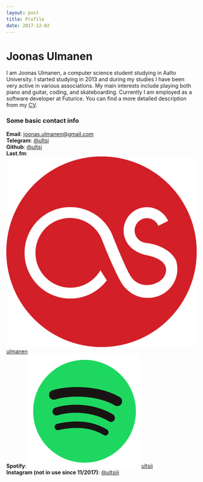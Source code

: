 ```yaml
---
layout: post
title: Profile
date: 2017-12-02
---
```


# Joonas Ulmanen

I am Joonas Ulmanen, a computer science student studying in Aalto University. I started studying in 2013 and during my studies I have been very active in various associations. My main interests include playing both piano and guitar, coding, and skateboarding. Currently I am employed as a software developer at Futurice. You can find a more detailed description from my [CV](/pages/CV.html).

### Some basic contact info

**Email**: joonas.ulmanen@gmail.com  
**Telegram**: [@ultsi](https://t.me/ultsi)  
**Github**: [@ultsi](https://github.com/ultsi)  
**Last.fm**: ![icon](/assets/images/logos/lastfm.png)[ulmanen](https://www.last.fm/user/ulmanen)  
**Spotify**: ![icon](/assets/images/logos/spotify.png)[ultsii](https://open.spotify.com/user/ultsii)  
**Instagram (not in use since 11/2017)**: [@ultsiii](https://www.instagram.com/ultsiii)